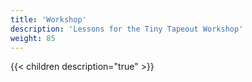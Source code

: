 ```yaml
---
title: 'Workshop'
description: 'Lessons for the Tiny Tapeout Workshop'
weight: 85
---
```


{{< children description="true" >}}
